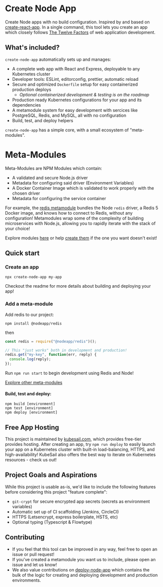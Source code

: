 # Create Node App

Create Node apps with no build configuration. Inspired by and based on [create-react-app](https://github.com/facebook/create-react-app). In a single command, this tool lets you create an app which closely follows [The Twelve Factors](https://12factor.net) of web application development.

## What's included?

`create-node-app` automatically sets up and manages:

- A complete web app with React and Express, deployable to any Kubernetes cluster
- Developer tools: ESLint, editorconfig, prettier, automatic reload
- Secure and optimized `Dockerfile` setup for easy containerized production deploys
  - _Optional containerized development & testing is on the roadmap_
- Production ready Kubernetes configurations for your app and its dependencies
- A metamodule system for easy development with sercices like PostgreSQL, Redis, and MySQL, all with no configuration
- Build, test, and deploy helpers

`create-node-app` has a simple core, with a small ecosystem of "meta-modules".

# Meta-Modules

Meta-Modules are NPM Modules which contain:

  - A validated and secure Node.js driver
  - Metadata for configuring said driver (Environment Variables)
  - A Docker Container Image which is validated to work properly with the chosen driver
  - Metadata for configuring the service container

For example, the [redis metamodule](https://github.com/nodeapp-metamodules/redis) bundles the Node `redis` driver, a Redis 5 Docker image, and knows how to connect to Redis, without any configuration! Metamodules wrap some of the complexity of building microservices with Node.js, allowing you to rapidly iterate with the stack of your choice!

Explore modules [here](https://github.com/nodeapp-metamodules) or help [create them](#contributing) if the one you want doesn't exist!

## Quick start

### Create an app

    npx create-node-app my-app

Checkout the readme for more details about building and deploying your app!

### Add a meta-module

Add redis to our project:

    npm install @nodeapp/redis

then

```js
const redis = require("@nodeapp/redis")();

// This "just works" both in development and production!
redis.get("my-key", function(err, reply) {
  console.log(reply);
});
```

Run `npm run start` to begin development using Redis and Node!

[Explore other meta-modules](https://github.com/nodeapp-metamodules)

#### Build, test and deploy:

    npm build [environment]
    npm test [environment]
    npm deploy [environment]

## Free App Hosting

This project is maintained by [kubesail.com](kubesail.com), which provides free-tier provides hosting. After creating an app, try `npm run deploy` to easily launch your app on a Kubernetes cluster with built-in load-balancing, HTTPS, and high-availability! KubeSail also offers the best way to iterate on Kubernetes resources - check us out!

## Project Goals and Aspirations

While this project is usable as-is, we'd like to include the following features before considering this project "feature complete":

- `git-crypt` for secure encrypted app secrets (secrets as environment variables)
- Automatic set up of CI scaffolding (Jenkins, CircleCI)
- HTTPS (Letsencrypt, express boilerplate, HSTS, etc)
- Optional typing (Typescript & Flowtype)

## Contributing

- If you feel that this tool can be improved in any way, feel free to open an issue or pull request!
- If you've created a metamodule you want us to include, please open an issue and let us know!
- We also value contributions on [deploy-node-app](https://github.com/kubesail/deploy-node-app) which contains the bulk of the logic for creating and deploying development and production environments.
